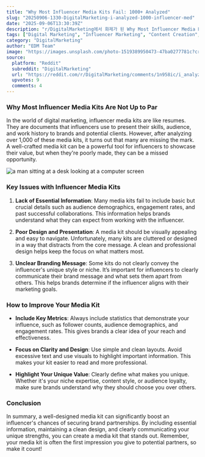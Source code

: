 ```yaml
---
title: "Why Most Influencer Media Kits Fail: 1000+ Analyzed"
slug: "20250906-1330-DigitalMarketing-i-analyzed-1000-influencer-med"
date: "2025-09-06T13:30:39Z"
description: "r/DigitalMarketing에서 화제가 된 Why Most Influencer Media Kits Fail: 1000+ Analyzed에 대한 깊이 있는 분석과 인사이트"
tags: ["Digital Marketing", "Influencer Marketing", "Content Creation", "Branding"]
category: "DigitalMarketing"
author: "EDM Team"
image: "https://images.unsplash.com/photo-1519389950473-47ba0277781c?crop=entropy&cs=tinysrgb&fit=max&fm=jpg&ixid=M3w3OTU0NDF8MHwxfHNlYXJjaHw2fHxkaWdpdGFsJTIwbWFya2V0aW5nfGVufDF8MHx8fDE3NTcxNjU0Mjh8MA&ixlib=rb-4.1.0&q=80&w=1080"
source:
  platform: "Reddit"
  subreddit: "DigitalMarketing"
  url: "https://reddit.com/r/DigitalMarketing/comments/1n958ic/i_analyzed_1000_influencer_media_kits_most_are/"
  upvotes: 9
  comments: 4
---
```


### Why Most Influencer Media Kits Are Not Up to Par

In the world of digital marketing, influencer media kits are like resumes. They are documents that influencers use to present their skills, audience, and work history to brands and potential clients. However, after analyzing over 1,000 of these media kits, it turns out that many are missing the mark. A well-crafted media kit can be a powerful tool for influencers to showcase their value, but when they're poorly made, they can be a missed opportunity.

![a man sitting at a desk looking at a computer screen](https://images.unsplash.com/photo-1657727534442-d436ab275ce2?crop=entropy&cs=tinysrgb&fit=max&fm=jpg&ixid=M3w3OTU0NDF8MHwxfHNlYXJjaHwzNnx8c2VvfGVufDF8MHx8fDE3NTcxNjU0Mjl8MA&ixlib=rb-4.1.0&q=80&w=1080)

### Key Issues with Influencer Media Kits

1. **Lack of Essential Information**: Many media kits fail to include basic but crucial details such as audience demographics, engagement rates, and past successful collaborations. This information helps brands understand what they can expect from working with the influencer.

2. **Poor Design and Presentation**: A media kit should be visually appealing and easy to navigate. Unfortunately, many kits are cluttered or designed in a way that distracts from the core message. A clean and professional design helps keep the focus on what matters most.

3. **Unclear Branding Message**: Some kits do not clearly convey the influencer's unique style or niche. It’s important for influencers to clearly communicate their brand message and what sets them apart from others. This helps brands determine if the influencer aligns with their marketing goals.

### How to Improve Your Media Kit

- **Include Key Metrics**: Always include statistics that demonstrate your influence, such as follower counts, audience demographics, and engagement rates. This gives brands a clear idea of your reach and effectiveness.

- **Focus on Clarity and Design**: Use simple and clean layouts. Avoid excessive text and use visuals to highlight important information. This makes your kit easier to read and more professional.

- **Highlight Your Unique Value**: Clearly define what makes you unique. Whether it's your niche expertise, content style, or audience loyalty, make sure brands understand why they should choose you over others.

### Conclusion

In summary, a well-designed media kit can significantly boost an influencer's chances of securing brand partnerships. By including essential information, maintaining a clean design, and clearly communicating your unique strengths, you can create a media kit that stands out. Remember, your media kit is often the first impression you give to potential partners, so make it count!